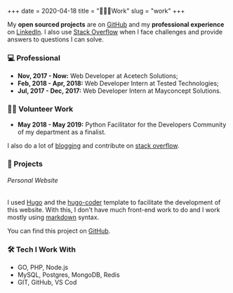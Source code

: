 +++
date = 2020-04-18
title = "👨🏾‍💻Work"
slug = "work" 
+++

My **open sourced projects** are on [GitHub][github] and my **professional experience** on [LinkedIn][linkedin]. I also use [Stack Overflow] when I face challenges and provide answers to questions I can solve.

[github]: https://github.com/Fakorede
[linkedin]: https://www.linkedin.com/in/fakorede/
[stack overflow]: https://stackoverflow.com/users/6883910/abiola

### 💻 Professional

- **Nov, 2017 - Now:** Web Developer at Acetech Solutions;
- **Feb, 2018 - Apr, 2018:** Web Developer Intern at Tested Technologies;
- **Jul, 2017 - Dec, 2017:** Web Developer Intern at Mayconcept Solutions.

### 👐🏾 Volunteer Work

- **May 2018 - May 2019:** Python Facilitator for the Developers Community of my department as a finalist.

I also do a lot of [blogging] and contribute on [stack overflow].

[blogging]: https://fabcodes.hashnode.dev/
[stack overflow]: https://stackoverflow.com/users/6883910/abiola

### 🚧 Projects

###### Personal Website

I used [Hugo] and the [hugo-coder] template to facilitate the development of this website. With this, I don't have much front-end work to do and I work mostly using [markdown] syntax.

You can find this project on [GitHub].

[hugo]: https://gohugo.io/
[hugo-coder]: https://github.com/luizdepra/hugo-coder
[markdown]: https://www.markdownguide.org/
[github]: https://github.com/Fakorede/fakorede.github.io

### 🛠️ Tech I Work With

- GO, PHP, Node.js
- MySQL, Postgres, MongoDB, Redis
- GIT, GitHub, VS Cod

<!-- #### Backend

GO, PHP, Node.js

#### Database

MySQL, Postgres, MongoDB, Redis

#### Tools

GIT, GitHub, VS Code -->
